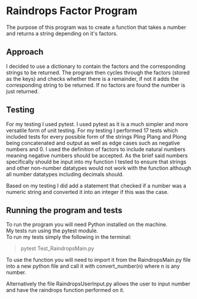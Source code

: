 # Raindrops Factor Program

The  purpose of this program was to create a function that takes a number and returns a string depending on it's factors.

## Approach
I decided to use a dictionary to contain the factors and the corresponding strings to be returned. The program then cycles through the factors (stored as the keys) and checks whether there is a remainder, if not it adds the corresponding string to be returned. If no factors are found the number is just returned.

## Testing

For my testing I used pytest.
I used pytest as it is a much simpler and more versatile form of unit testing.
For my testing I performed 17 tests which included tests for every possible form of the strings Pling Plang and Plong being concatenated and output as well as edge cases such as negative numbers and 0.
I used the definition of factors to include natural numbers meaning negative numbers should be accepted.
As the brief said numbers specifically should be input into my function I tested to ensure that strings and other non-number datatypes would not work with the function although all number datatypes including decimals should.

Based on my testing I did add a statement that checked if a number was a numeric string and converted it into an integer if this was the case.

## Running the program and tests
To run the program you will need Python installed on the machine.<br>
My tests run using the pytest module.<br>
To run my tests simply the following in the terminal:
>pytest Test_RaindropsMain.py 

To use the function you will need to import it from the RaindropsMain.py file
into a new python file and call it with convert_number(n) where n is any number.

Alternatively the file RaindropsUserInput.py allows the user to input number and have the raindrops function performed on it.